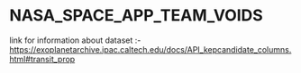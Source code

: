 # NASA_SPACE_APP_TEAM_VOIDS

link for information about dataset :- https://exoplanetarchive.ipac.caltech.edu/docs/API_kepcandidate_columns.html#transit_prop
